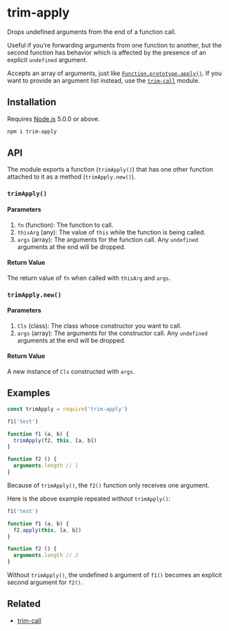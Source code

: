 # trim-apply

Drops undefined arguments from the end of a function call.

Useful if you’re forwarding arguments from one function to another, but the second function has behavior which is affected by the presence of an explicit `undefined` argument.

Accepts an array of arguments, just like [`Function.prototype.apply()`](https://developer.mozilla.org/en-US/docs/Web/JavaScript/Reference/Global_Objects/Function/apply). If you want to provide an argument list instead, use the [`trim-call`](https://github.com/lamansky/trim-call) module.

## Installation

Requires [Node.js](https://nodejs.org/) 5.0.0 or above.

```bash
npm i trim-apply
```

## API

The module exports a function (`trimApply()`) that has one other function attached to it as a method (`trimApply.new()`).

### `trimApply()`

#### Parameters

1. `fn` (function): The function to call.
2. `thisArg` (any): The value of `this` while the function is being called.
3. `args` (array): The arguments for the function call. Any `undefined` arguments at the end will be dropped.

#### Return Value

The return value of `fn` when called with `thisArg` and `args`.

### `trimApply.new()`

#### Parameters

1. `Cls` (class): The class whose constructor you want to call.
2. `args` (array): The arguments for the constructor call. Any `undefined` arguments at the end will be dropped.

#### Return Value

A new instance of `Cls` constructed with `args`.

## Examples

```javascript
const trimApply = require('trim-apply')

f1('test')

function f1 (a, b) {
  trimApply(f2, this, [a, b])
}

function f2 () {
  arguments.length // 1
}
```

Because of `trimApply()`, the `f2()` function only receives one argument.

Here is the above example repeated _without_ `trimApply()`:

```javascript
f1('test')

function f1 (a, b) {
  f2.apply(this, [a, b])
}

function f2 () {
  arguments.length // 2
}
```

Without `trimApply()`, the undefined `b` argument of `f1()` becomes an explicit second argument for `f2()`.

## Related

* [trim-call](https://github.com/lamansky/trim-call)
